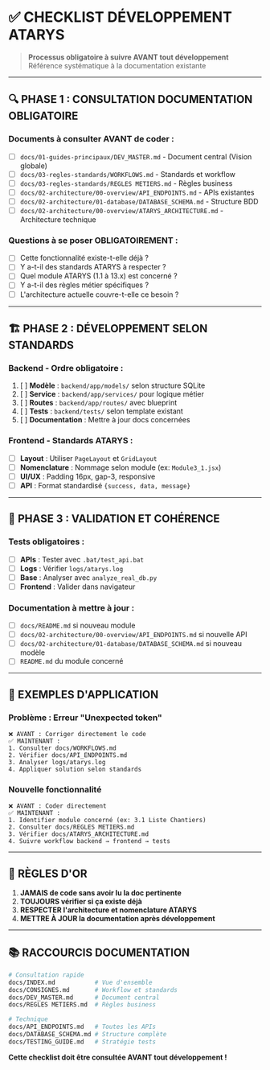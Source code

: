 # ✅ CHECKLIST DÉVELOPPEMENT ATARYS

> **Processus obligatoire à suivre AVANT tout développement**  
> Référence systématique à la documentation existante

---

## 🔍 **PHASE 1 : CONSULTATION DOCUMENTATION OBLIGATOIRE**

### **Documents à consulter AVANT de coder :**
- [ ] `docs/01-guides-principaux/DEV_MASTER.md` - Document central (Vision globale)
- [ ] `docs/03-regles-standards/WORKFLOWS.md` - Standards et workflow
- [ ] `docs/03-regles-standards/REGLES METIERS.md` - Règles business
- [ ] `docs/02-architecture/00-overview/API_ENDPOINTS.md` - APIs existantes
- [ ] `docs/02-architecture/01-database/DATABASE_SCHEMA.md` - Structure BDD
- [ ] `docs/02-architecture/00-overview/ATARYS_ARCHITECTURE.md` - Architecture technique

### **Questions à se poser OBLIGATOIREMENT :**
- [ ] Cette fonctionnalité existe-t-elle déjà ?
- [ ] Y a-t-il des standards ATARYS à respecter ?
- [ ] Quel module ATARYS (1.1 à 13.x) est concerné ?
- [ ] Y a-t-il des règles métier spécifiques ?
- [ ] L'architecture actuelle couvre-t-elle ce besoin ?

---

## 🏗️ **PHASE 2 : DÉVELOPPEMENT SELON STANDARDS**

### **Backend - Ordre obligatoire :**
1. [ ] **Modèle** : `backend/app/models/` selon structure SQLite
2. [ ] **Service** : `backend/app/services/` pour logique métier
3. [ ] **Routes** : `backend/app/routes/` avec blueprint
4. [ ] **Tests** : `backend/tests/` selon template existant
5. [ ] **Documentation** : Mettre à jour docs concernées

### **Frontend - Standards ATARYS :**
- [ ] **Layout** : Utiliser `PageLayout` et `GridLayout`
- [ ] **Nomenclature** : Nommage selon module (ex: `Module3_1.jsx`)
- [ ] **UI/UX** : Padding 16px, gap-3, responsive
- [ ] **API** : Format standardisé `{success, data, message}`

---

## 🔧 **PHASE 3 : VALIDATION ET COHÉRENCE**

### **Tests obligatoires :**
- [ ] **APIs** : Tester avec `.bat/test_api.bat`
- [ ] **Logs** : Vérifier `logs/atarys.log`
- [ ] **Base** : Analyser avec `analyze_real_db.py`
- [ ] **Frontend** : Valider dans navigateur

### **Documentation à mettre à jour :**
- [ ] `docs/README.md` si nouveau module
- [ ] `docs/02-architecture/00-overview/API_ENDPOINTS.md` si nouvelle API
- [ ] `docs/02-architecture/01-database/DATABASE_SCHEMA.md` si nouveau modèle
- [ ] `README.md` du module concerné

---

## 🎯 **EXEMPLES D'APPLICATION**

### **Problème : Erreur "Unexpected token"**
```
❌ AVANT : Corriger directement le code
✅ MAINTENANT : 
1. Consulter docs/WORKFLOWS.md
2. Vérifier docs/API_ENDPOINTS.md  
3. Analyser logs/atarys.log
4. Appliquer solution selon standards
```

### **Nouvelle fonctionnalité**
```
❌ AVANT : Coder directement
✅ MAINTENANT :
1. Identifier module concerné (ex: 3.1 Liste Chantiers)
2. Consulter docs/REGLES METIERS.md
3. Vérifier docs/ATARYS_ARCHITECTURE.md
4. Suivre workflow backend → frontend → tests
```

---

## 🚨 **RÈGLES D'OR**

1. **JAMAIS de code sans avoir lu la doc pertinente**
2. **TOUJOURS vérifier si ça existe déjà**  
3. **RESPECTER l'architecture et nomenclature ATARYS**
4. **METTRE À JOUR la documentation après développement**

---

## 📚 **RACCOURCIS DOCUMENTATION**

```bash
# Consultation rapide
docs/INDEX.md           # Vue d'ensemble
docs/CONSIGNES.md       # Workflow et standards
docs/DEV_MASTER.md      # Document central
docs/REGLES METIERS.md  # Règles business

# Technique
docs/API_ENDPOINTS.md   # Toutes les APIs
docs/DATABASE_SCHEMA.md # Structure complète
docs/TESTING_GUIDE.md   # Stratégie tests
```

**Cette checklist doit être consultée AVANT tout développement !** 